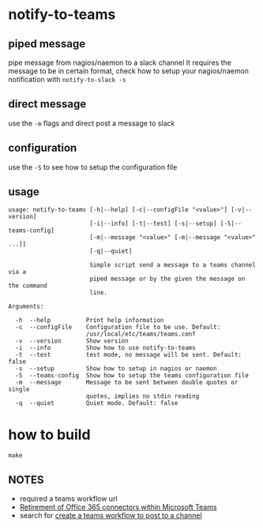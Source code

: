 # notify-to-teams

## piped message
pipe message from nagios/naemon to a slack channel
It requires the message to be in certain format, check
how to setup your nagios/naemon notification with `notify-to-slack -s`


## direct message
use the `-m` flags and direct post a message to slack


## configuration
use the `-S` to see how to setup the configuration file

## usage

```
usage: notify-to-teams [-h|--help] [-c|--configFile "<value>"] [-v|--version]
                       [-i|--info] [-t|--test] [-s|--setup] [-S|--teams-config]
                       [-m|--message "<value>" [-m|--message "<value>" ...]]
                       [-q|--quiet]

                       Simple script send a message to a teams channel via a
                       piped message or by the given the message on the command
                       line.

Arguments:

  -h  --help          Print help information
  -c  --configFile    Configuration file to be use. Default:
                      /usr/local/etc/teams/teams.conf
  -v  --version       Show version
  -i  --info          Show how to use notify-to-teams
  -t  --test          test mode, no message will be sent. Default: false
  -s  --setup         Show how to setup in nagios or naemon
  -S  --teams-config  Show how to setup the teams configuration file
  -m  --message       Message to be sent between double quotes or single
                      quotes, implies no stdin reading
  -q  --quiet         Quiet mode. Default: false

```

# how to build

```
make
```

## NOTES
- required a teams workflow url
- [Retirement of Office 365 connectors within Microsoft Teams](https://devblogs.microsoft.com/microsoft365dev/retirement-of-office-365-connectors-within-microsoft-teams/)
- search for [create a teams workflow to post to a channel](https://www.google.com/search?q=create+a+teams+workflow+to+post+to+a+channel&sca_esv=d7ac497bd0642435&rlz=1C5CHFA_enUS1166US1166&ei=pNe1aMr4FsOwqtsPzeOYiAY&oq=create+a+teams+workflow+to+post+&gs_lp=Egxnd3Mtd2l6LXNlcnAiIGNyZWF0ZSBhIHRlYW1zIHdvcmtmbG93IHRvIHBvc3QgKgIIADIFECEYoAEyBRAhGKABMgUQIRigATIFECEYoAEyBRAhGKABMgUQIRirAjIFECEYqwJIgzBQhwdYpSBwAHgBkAEAmAFroAHhB6oBAzMuN7gBA8gBAPgBAZgCCqACygfCAgQQABhHwgIGEAAYFhgewgILEAAYgAQYhgMYigXCAggQABiABBiiBMICCBAAGKIEGIkFwgIFECEYnwWYAwDiAwUSATEgQIgGAZAGCJIHAzIuOKAHjT6yBwMxLji4B8QHwgcFMC40LjbIBx4&sclient=gws-wiz-serp)
